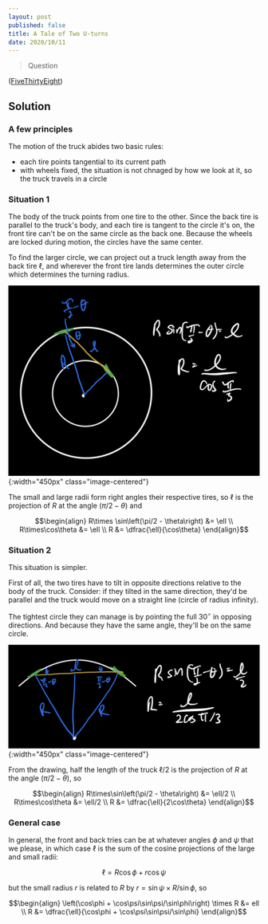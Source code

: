 ```yaml
---
layout: post
published: false
title: A Tale of Two U-turns
date: 2020/10/11
---
```


>Question

<!--more-->

([FiveThirtyEight](https://fivethirtyeight.com/features/can-you-parallel-park-your-car/))

## Solution

### A few principles

The motion of the truck abides two basic rules:

- each tire points tangential to its current path
- with wheels fixed, the situation is not chnaged by how we look at it, so the truck travels in a circle

### Situation 1

The body of the truck points from one tire to the other. Since the back tire is parallel to the truck's body, and each tire is tangent to the circle it's on, the front tire can't be on the same circle as the back one. Because the wheels are locked during motion, the circles have the same center. 

To find the larger circle, we can project out a truck length away from the back tire $\ell,$ and wherever the front tire lands determines the outer circle which determines the turning radius. 

![](/img/2020-10-09-turning-radius-situation-1.png){:width="450px" class="image-centered"}

The small and large radii form right angles their respective tires, so $\ell$ is the projection of $R$ at the angle $\left(\pi/2 - \theta\right)$ and

$$\begin{align}
R\times \sin\left(\pi/2 - \theta\right) &= \ell \\
R\times\cos\theta &= \ell \\
R &= \dfrac{\ell}{\cos\theta}
\end{align}$$

### Situation 2

This situation is simpler. 

First of all, the two tires have to tilt in opposite directions relative to the body of the truck. Consider: if they tilted in the same direction, they'd be parallel and the truck would move on a straight line (circle of radius infinity). 

The tightest circle they can manage is by pointing the full $30^\circ$ in opposing directions. And because they have the same angle, they'll be on the same circle. 

![](/img/2020-10-09-turning-radius-situation-2.png){:width="450px" class="image-centered"}

From the drawing, half the length of the truck $\ell/2$ is the projection of $R$ at the angle $\left(\pi/2-\theta\right),$ so

$$\begin{align}
R\times\sin\left(\pi/2 - \theta\right) &= \ell/2 \\
R\times\cos\theta &= \ell/2 \\
R &= \dfrac{\ell}{2\cos\theta}
\end{align}$$

### General case

In general, the front and back tries can be at whatever angles $\phi$ and $\psi$ that we please, in which case $\ell$ is the sum of the cosine projections of the large and small radii:

$$\ell = R\cos\phi + r\cos\psi$$

but the small radius $r$ is related to $R$ by $r = \sin\psi \times R/\sin\phi,$ so

$$\begin{align}
\left(\cos\phi + \cos\psi\sin\psi/\sin\phi\right) \times R &= ell \\
R &= \dfrac{\ell}{\cos\phi + \cos\psi\sin\psi/\sin\phi}
\end{align}$$



<br>
